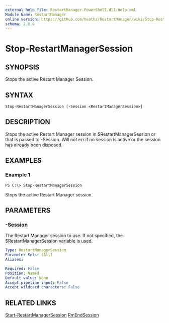 ```yaml
---
external help file: RestartManager.PowerShell.dll-Help.xml
Module Name: RestartManager
online version: https://github.com/heaths/RestartManager/wiki/Stop-RestartManagerSession
schema: 2.0.0
---
```


# Stop-RestartManagerSession

## SYNOPSIS
Stops the active Restart Manager Session.

## SYNTAX

```
Stop-RestartManagerSession [-Session <RestartManagerSession>]
```

## DESCRIPTION
Stops the active Restart Manager session in $RestartManagerSession or that is passed to -Session. Will not err if no session is active or the session has already been disposed.

## EXAMPLES

### Example 1
```
PS C:\> Stop-RestartManagerSession
```

Stops the active Restart Manager session.

## PARAMETERS

### -Session
The Restart Manager session to use. If not specified, the $RestartManagerSession variable is used.

```yaml
Type: RestartManagerSession
Parameter Sets: (All)
Aliases: 

Required: False
Position: Named
Default value: None
Accept pipeline input: False
Accept wildcard characters: False
```

## RELATED LINKS
[Start-RestartManagerSession](Start-RestartManagerSession)
[RmEndSession](https://msdn.microsoft.com/library/windows/desktop/aa373659.aspx)
